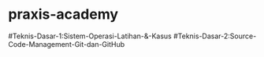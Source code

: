 # praxis-academy
#Teknis-Dasar-1:Sistem-Operasi-Latihan-&-Kasus
#Teknis-Dasar-2:Source-Code-Management-Git-dan-GitHub

